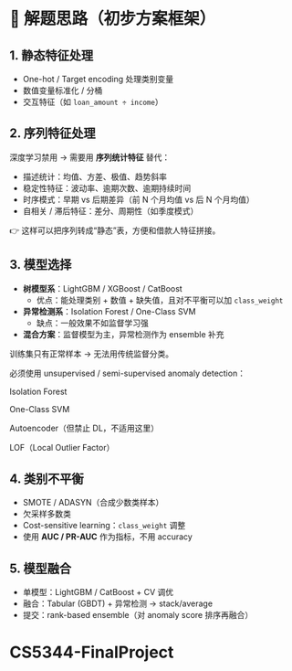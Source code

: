# 🎯 解题思路（初步方案框架）

## 1. 静态特征处理
- One-hot / Target encoding 处理类别变量  
- 数值变量标准化 / 分桶  
- 交互特征（如 `loan_amount ÷ income`）  

## 2. 序列特征处理
深度学习禁用 → 需要用 **序列统计特征** 替代：  
- 描述统计：均值、方差、极值、趋势斜率  
- 稳定性特征：波动率、逾期次数、逾期持续时间  
- 时序模式：早期 vs 后期差异（前 N 个月均值 vs 后 N 个月均值）  
- 自相关 / 滞后特征：差分、周期性（如季度模式）  

👉 这样可以把序列转成“静态”表，方便和借款人特征拼接。  

## 3. 模型选择
- **树模型系**：LightGBM / XGBoost / CatBoost  
  - 优点：能处理类别 + 数值 + 缺失值，且对不平衡可以加 `class_weight`  
- **异常检测系**：Isolation Forest / One-Class SVM  
  - 缺点：一般效果不如监督学习强  
- **混合方案**：监督模型为主，异常检测作为 ensemble 补充  

训练集只有正常样本 → 无法用传统监督分类。

必须使用 unsupervised / semi-supervised anomaly detection：

Isolation Forest

One-Class SVM

Autoencoder（但禁止 DL，不适用这里）

LOF（Local Outlier Factor）

## 4. 类别不平衡
- SMOTE / ADASYN（合成少数类样本）  
- 欠采样多数类  
- Cost-sensitive learning：`class_weight` 调整  
- 使用 **AUC / PR-AUC** 作为指标，不用 accuracy  

## 5. 模型融合
- 单模型：LightGBM / CatBoost + CV 调优  
- 融合：Tabular (GBDT) + 异常检测 → stack/average  
- 提交：rank-based ensemble（对 anomaly score 排序再融合）  
# CS5344-FinalProject
